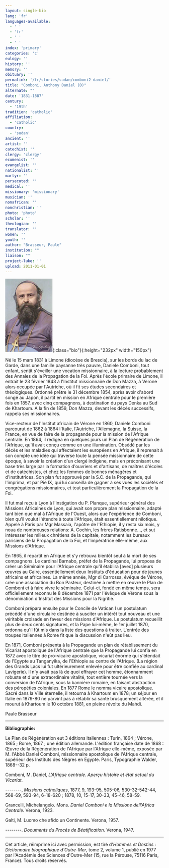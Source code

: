```yaml
---
layout: single-bio
lang: 'fr'
languages-available:
  - ' '
  - 'fr'
  - ' '
  - ' '
index: 'primary'
categories: 'c'
eulogy: ''
history: ''
memory: ''
obituary: ''
permalink: '/fr/stories/sudan/comboni2-daniel/'
title: "Comboni, Anthony Daniel (D)"
alternate: ""
date: '1831-1887'
century:
  - '19th'
tradition: 'catholic'
affiliation:
  - 'catholic'
country:
  - 'sudan'
ancient: ''
artist: ''
catechist: ''
clergy: 'clergy'
ecumenist: ''
evangelist: ''
nationalist: ''
martyr: ''
persecuted: ''
medical: ''
missionary: 'missionary'
musician: ''
nonafrican: ''
nonchristian: ''
photo: 'photo'
scholar: ''
theologian: ''
translator: ''
women: ''
youth: ''
author: "Brasseur, Paule"
institution: ""
liaison: ""
project-luke: ''
upload: 2011-01-01
---
```


![Daniele Comboni](/images/bio-pics/sudan/comboni-daniel2/Daniele_Comboni.jpg){:class="bio"}{:height="232px" width="150px"}

Né le 15 mars 1831 à Limone (diocèse de Brescia), sur les bords du lac de Garde, dans une famille paysanne très pauvre, Daniele Comboni, tout enfant, sentit s'éveiller une vocation missionnaire, à la lecture probablement des Annales de la Propagation de la Foi. Après l'école primaire de Limone, il entrait le 23 février 1843 à l'Institut missionnaire de Don Mazza, à Verone alors occupée par l'Autriche, où il fit ses études secondaires et théologiques. Ordonné prêtre le 31 décembre 1854, après avoir d'abord songé au Japon, il partit en mission en Afrique centrale pour le première fois en 1857, avec cinq compagnons, à destination du pays Denka au Sud de Khartoum. A la fin de 1859, Don Mazza, devant les décès successifs, rappela ses missionnaires.

Vice-recteur de l'Institut africain de Vérone en 1860, Daniele Comboni parcourut de 1862 à 1864 l'Italie, l'Autriche, l'Allemagne, la Suisse, la France, en vue de faire de la propagande pour la mission de l'Afrique centrale. En 1864, il rédigea en quelques jours un Plan de Régénération de l'Afrique, qu'il avait conçu comme en une illumination. Obsédé par les décès et les maladies qui affectaient les européens en Afrique, il reprenait à son compte une idée qui traverse toute la pensée missionnaire de cette époque, à savoir la création d'un clergé indigène, mais en préconisant une base très large par la formation d'ouvriers et d'artisans, de maîtres d'écoles et de catéchistes, et chez les femmes de bonnes ménagères et d'institutrices. Son plan fut approuvé par la S.C. de la Propagande, qui l'imprima, et par Pie IX, qui lui conseilla de gagner à ses vues les sociétés et congrégations missionnaires, et tout particulièrement la Propagation de la Foi.

Il fut mal reçu à Lyon à l'instigation du P. Planque, supérieur général des Missions Africaines de Lyon, qui avait son propre plan missionnaire, adapté tant bien que mal à l'Afrique de l'Ouest, alors que l'expérience de Comboni, bien qu'il voulut l'étendre à toute l'Afrique, était essentiellement nilotique. Appelé à Paris par Mgr Massaia, l'apôtre de l'Ethiopie, il y resta six mois, y noua de nombreuses relations: A. Cochin, les frères Ratisbonne…, et sut intéresser les milieux chrétiens de la capitale, notamment les bureaux parisiens de la Propagation de la Foi, et l'impératrice elle-même, aux Missions d'Afrique.

En 1865, il repartit en Afrique et s'y retrouva bientôt seul à la mort de ses compagnons. Le cardinal Barnabo, préfet de la Propagande, lui proposa de créer un Séminaire pour l'Afrique centrale qu'il établira [avec] plusieurs œuvres au Caire, essentiellement deux Instituts d'éducation pour de jeunes africains et africaines. La même année, Mgr di Carrossa, évêque de Vérone, crée une association du Bon Pasteur, destinée à mettre en œuvre le Plan de Comboni et à faire vivre le séminaire. Celui-ci, fondé en même temps, sera officiellement reconnu le 8 décembre 1871 par l'évêque de Vérone sous la dénomination d'Institut des Missions pour la Nigritie.

Comboni prépara ensuite pour le Concile de Vatican I un postulatum précédé d'une circulaire destinée à susciter un intérêt tout nouveau et une véritable croisade en faveur des missions d'Afrique. Le postulatum recueillit plus de deux cents signatures, et la Pape lui-même, le 1er juillet 1870, ordonna qu'il fût mis dans la liste des questions à traiter. L'entrée des troupes italiennes à Rome fit que la discussion n'eût pas lieu.

En 1871, Comboni présenta à la Propagande un plan de rétablissement du Vicariat apostolique de l'Afrique centrale que la Propagande lui confia en 1872 avec le titre de pro-vicaire apostolique, vicariat énorme qui s'étendait de l'Egypte au Tanganyika, de l'Ethiopie au centre de l'Afrique. (La région des Grands Lacs lui fut ultérieurement enlevée pour être confiée au cardinal Lavigerie). Il n'y avait pas là de quoi effrayer cet homme, étonnamment robuste et d'une extraordinaire vitalité, tout entière tournée vers la conversion de l'Afrique, sous la bannière romaine, en faisant abstraction des p&eacute;rop&eacute;ties coloniales. En 1877 Rome le nomma vicaire apostolique. Sacré dans la Ville éternelle, il retourna à Khartoum en 1878; un séjour en Italie en 1879-80 ne parvint pas à rétablir sa santé brusquement altérée, et il mourut à Khartoum le 10 octobre 1881, en pleine révolte du Mahdi.

Paule Brasseur

---

**Bibliographie:**

Le Plan de Régénération eut 3 éditions italiennes : Turin, 1864 ; Vérone, 1865 ; Rome, 1867 ; une édition allemande. L'édition française date de 1868 : Œuvre de la Régénération de l'Afrique par l'Afrique elle-même, exposée par M. l'Abbé Daniel Comboni, missionnaire apostolique de l'Afrique centrale, supérieur des Instituts des Nègres en Egypte. Paris, Typographie Walder, 1868--32 p.

Comboni, M. Daniel, *L'Afrique centrale. Aperçu histoire et état actuel du Vicariat.*

--------, *Missions catholiques*, 1877, 9, 193-95, 505-06, 530-32-542-44, 568-69, 593-94, 6-18-620 ; 1878, 10, 15-17, 30-33, 45-46, 58-59.

Grancelli, Michelangelo. Mons. *Daniel Comboni e la Missione dell'Africa Centrale.* Verona, 1923.

Galti, M. Luomo che afido un Continente. Verona, 1957.

--------. *Documents du Procès de Béatification.* Verona, 1947.

---

Cet article, r&eacute;impr&icirc;m&eacute; ici avec permission, est tir&eacute; d'*Hommes et Destins : Dictionnaire biographique d'Outre-Mer*, tome 2, volume 1, publi&eacute; en 1977 par l'Acad&eacute;mie des Sciences d'Outre-Mer (15, rue la P&eacute;rouse, 75116 Paris, France). Tous droits r&eacute;serv&eacute;s.
